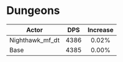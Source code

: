 # Dungeons
| Actor | DPS | Increase |
|---|:---:|:---:|
|Nighthawk_mf_dt|4386|0.02%|
|Base|4385|0.00%|
